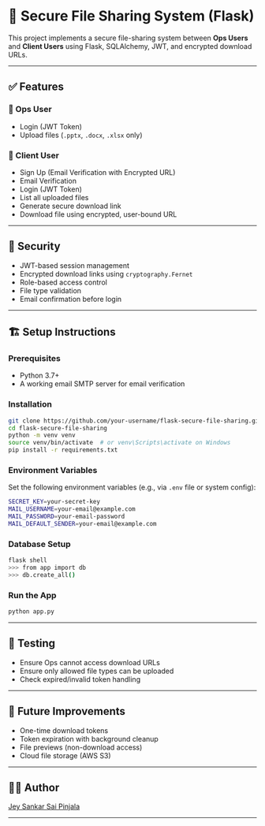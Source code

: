 # 🔐 Secure File Sharing System (Flask)

This project implements a secure file-sharing system between **Ops Users** and **Client Users** using Flask, SQLAlchemy, JWT, and encrypted download URLs.

---

## ✅ Features

### 👤 Ops User
- Login (JWT Token)
- Upload files (`.pptx`, `.docx`, `.xlsx` only)

### 👥 Client User
- Sign Up (Email Verification with Encrypted URL)
- Email Verification
- Login (JWT Token)
- List all uploaded files
- Generate secure download link
- Download file using encrypted, user-bound URL

---

## 🔐 Security
- JWT-based session management
- Encrypted download links using `cryptography.Fernet`
- Role-based access control
- File type validation
- Email confirmation before login

---

## 🏗️ Setup Instructions

### Prerequisites
- Python 3.7+
- A working email SMTP server for email verification

### Installation

```bash
git clone https://github.com/your-username/flask-secure-file-sharing.git
cd flask-secure-file-sharing
python -m venv venv
source venv/bin/activate  # or venv\Scripts\activate on Windows
pip install -r requirements.txt
```

### Environment Variables

Set the following environment variables (e.g., via `.env` file or system config):

```bash
SECRET_KEY=your-secret-key
MAIL_USERNAME=your-email@example.com
MAIL_PASSWORD=your-email-password
MAIL_DEFAULT_SENDER=your-email@example.com
```

### Database Setup

```bash
flask shell
>>> from app import db
>>> db.create_all()
```

### Run the App

```bash
python app.py
```

---

## 🧪 Testing

- Ensure Ops cannot access download URLs
- Ensure only allowed file types can be uploaded
- Check expired/invalid token handling

---

## 🧠 Future Improvements

- One-time download tokens
- Token expiration with background cleanup
- File previews (non-download access)
- Cloud file storage (AWS S3)

---

## 🧑‍💻 Author

[Jey Sankar Sai Pinjala](https://github.com/Jey-Sankar-Sai-Pinjala)

---
